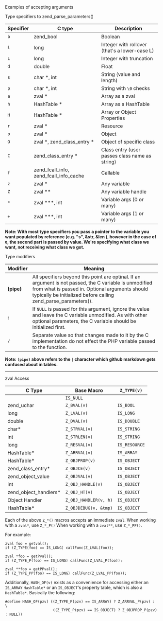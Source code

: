 Examples of accepting arguments

Type specifiers to zend_parse_parameters()

Specifier | C type | Description
--- | --- | ---
`b` | zend_bool | Boolean
`l` | long | Integer with rollover (that's a lower-case L)
`L` | long | Integer with truncation
`d` | double | Float
`s` | char *, int | String (value and length)
`p` | char *, int | String with `\0` checks
`a` | zval * | Array as a zval
`h` | HashTable * | Array as a HashTable
`H` | HashTable * | Array or Object Properties
`r` | zval * | Resource
`o` | zval * | Object
`O` | zval *, zend_class_entry * | Object of specific class
`C` | zend_class_entry * | Class entry (user passes class name as string)
`f` | zend_fcall_info, zend_fcall_info_cache | Callable
`z` | zval * | Any variable
`Z` | zval ** | Any variable handle
`*` | zval ***, int | Variable args (0 or many)
`+` | zval ***, int | Variable args (1 or many)

**Note: With most type specifiers you pass a pointer to the variable you want populated by reference (e.g. "s", &str, &len ), however in the case of `O`, the second part is passed by value.  We're specifying what class we want, not receiving what class we got.**

Type modifiers

Modifier | Meaning
--- | ---
**(pipe)** | All specifiers beyond this point are optinal.  If an argument is not passed, the C variable is unmodified from what is passed in.  Optional arguments should typically be initialized before calling zend_parse_parameters().
`!` | If `NULL` is passed for this argument, ignore the value and leave the C variable unmodified.  As with other optional parameters, the C variable should be initialized first.
`/` | Separate value so that changes made to it by the C implementation do not effect the PHP variable passed to the function.

**Note: `(pipe)` above refers to the `|` character which github markdown gets confused about in tables.**

---

zval Access

C Type | Base Macro | `Z_TYPE(v)`
--- | --- | ---
| | `IS_NULL`
zend_uchar | `Z_BVAL(v)` | `IS_BOOL`
long | `Z_LVAL(v)` | `IS_LONG`
double | `Z_DVAL(v)` | `IS_DOUBLE`
char* | `Z_STRVAL(v)` | `IS_STRING`
int | `Z_STRLEN(v)` | `IS_STRING`
long | `Z_RESVAL(v)` | `IS_RESOURCE`
HashTable* | `Z_ARRVAL(v)` | `IS_ARRAY`
HashTable* | `Z_OBJPROP(v)` | `IS_OBJECT`
zend_class_entry* | `Z_OBJCE(v)` | `IS_OBJECT`
zend_object_value | `Z_OBJVAL(v)` | `IS_OBJECT`
int | `Z_OBJ_HANDLE(v)` | `IS_OBJECT`
zend_object_handlers* | `Z_OBJ_HT(v)` | `IS_OBJECT`
Object Handler | `Z_OBJ_HANDLER(v, h)` | `IS_OBJECT`
HashTable* | `Z_OBJDEBUG(v, &tmp)` | `IS_OBJECT`

Each of the above `Z_*()` macros accepts an immediate `zval`.  When working with a `zval*`, use `Z_*_P()`
When working with a `zval**`, use `Z_*_PP()`.

For example:

```
zval foo = getval();
if (Z_TYPE(foo) == IS_LONG) callFunc(Z_LVAL(foo));
```

```
zval *foo = getPval();
if (Z_TYPE_P(foo) == IS_LONG) callFunc(Z_LVAL_P(foo));
```

```
zval **foo = getPPval();
if (Z_TYPE_PP(foo) == IS_LONG) callFunc(Z_LVAL_PP(foo));
```

Additionally, `HASH_OF(v)` exists as a convenience for accessing either an `IS_ARRAY` `HashTable*` or
an `IS_OBJECT`'s property table, which is also a `HashTable*`.
Basically the following:

```
#define HASH_OF(pzv) ((Z_TYPE_P(pzv) == IS_ARRAY) ? Z_ARRVAL_P(pzv) : \
                      ((Z_TYPE_P(pzv) == IS_OBJECT) ? Z_OBJPROP_P(pzv) : NULL))
```
